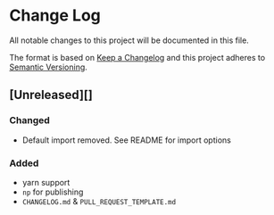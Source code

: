 # Change Log
All notable changes to this project will be documented in this file.

The format is based on [Keep a Changelog](http://keepachangelog.com/)
and this project adheres to [Semantic Versioning](http://semver.org/).

## [Unreleased][]
### Changed
- Default import removed. See README for import options

### Added
- yarn support
- `np` for publishing
- `CHANGELOG.md` & `PULL_REQUEST_TEMPLATE.md`